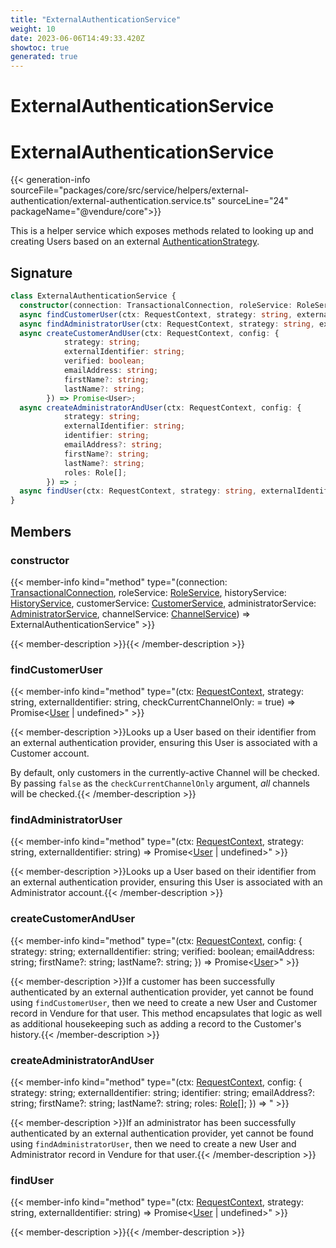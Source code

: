 ```yaml
---
title: "ExternalAuthenticationService"
weight: 10
date: 2023-06-06T14:49:33.420Z
showtoc: true
generated: true
---
```

<!-- This file was generated from the Vendure source. Do not modify. Instead, re-run the "docs:build" script -->

# ExternalAuthenticationService
<div class="symbol">


# ExternalAuthenticationService

{{< generation-info sourceFile="packages/core/src/service/helpers/external-authentication/external-authentication.service.ts" sourceLine="24" packageName="@vendure/core">}}

This is a helper service which exposes methods related to looking up and creating Users based on an
external <a href='/typescript-api/auth/authentication-strategy#authenticationstrategy'>AuthenticationStrategy</a>.

## Signature

```TypeScript
class ExternalAuthenticationService {
  constructor(connection: TransactionalConnection, roleService: RoleService, historyService: HistoryService, customerService: CustomerService, administratorService: AdministratorService, channelService: ChannelService)
  async findCustomerUser(ctx: RequestContext, strategy: string, externalIdentifier: string, checkCurrentChannelOnly:  = true) => Promise<User | undefined>;
  async findAdministratorUser(ctx: RequestContext, strategy: string, externalIdentifier: string) => Promise<User | undefined>;
  async createCustomerAndUser(ctx: RequestContext, config: {
            strategy: string;
            externalIdentifier: string;
            verified: boolean;
            emailAddress: string;
            firstName?: string;
            lastName?: string;
        }) => Promise<User>;
  async createAdministratorAndUser(ctx: RequestContext, config: {
            strategy: string;
            externalIdentifier: string;
            identifier: string;
            emailAddress?: string;
            firstName?: string;
            lastName?: string;
            roles: Role[];
        }) => ;
  async findUser(ctx: RequestContext, strategy: string, externalIdentifier: string) => Promise<User | undefined>;
}
```
## Members

### constructor

{{< member-info kind="method" type="(connection: <a href='/typescript-api/data-access/transactional-connection#transactionalconnection'>TransactionalConnection</a>, roleService: <a href='/typescript-api/services/role-service#roleservice'>RoleService</a>, historyService: <a href='/typescript-api/services/history-service#historyservice'>HistoryService</a>, customerService: <a href='/typescript-api/services/customer-service#customerservice'>CustomerService</a>, administratorService: <a href='/typescript-api/services/administrator-service#administratorservice'>AdministratorService</a>, channelService: <a href='/typescript-api/services/channel-service#channelservice'>ChannelService</a>) => ExternalAuthenticationService"  >}}

{{< member-description >}}{{< /member-description >}}

### findCustomerUser

{{< member-info kind="method" type="(ctx: <a href='/typescript-api/request/request-context#requestcontext'>RequestContext</a>, strategy: string, externalIdentifier: string, checkCurrentChannelOnly:  = true) => Promise&#60;<a href='/typescript-api/entities/user#user'>User</a> | undefined&#62;"  >}}

{{< member-description >}}Looks up a User based on their identifier from an external authentication
provider, ensuring this User is associated with a Customer account.

By default, only customers in the currently-active Channel will be checked.
By passing `false` as the `checkCurrentChannelOnly` argument, _all_ channels
will be checked.{{< /member-description >}}

### findAdministratorUser

{{< member-info kind="method" type="(ctx: <a href='/typescript-api/request/request-context#requestcontext'>RequestContext</a>, strategy: string, externalIdentifier: string) => Promise&#60;<a href='/typescript-api/entities/user#user'>User</a> | undefined&#62;"  >}}

{{< member-description >}}Looks up a User based on their identifier from an external authentication
provider, ensuring this User is associated with an Administrator account.{{< /member-description >}}

### createCustomerAndUser

{{< member-info kind="method" type="(ctx: <a href='/typescript-api/request/request-context#requestcontext'>RequestContext</a>, config: {             strategy: string;             externalIdentifier: string;             verified: boolean;             emailAddress: string;             firstName?: string;             lastName?: string;         }) => Promise&#60;<a href='/typescript-api/entities/user#user'>User</a>&#62;"  >}}

{{< member-description >}}If a customer has been successfully authenticated by an external authentication provider, yet cannot
be found using `findCustomerUser`, then we need to create a new User and
Customer record in Vendure for that user. This method encapsulates that logic as well as additional
housekeeping such as adding a record to the Customer's history.{{< /member-description >}}

### createAdministratorAndUser

{{< member-info kind="method" type="(ctx: <a href='/typescript-api/request/request-context#requestcontext'>RequestContext</a>, config: {             strategy: string;             externalIdentifier: string;             identifier: string;             emailAddress?: string;             firstName?: string;             lastName?: string;             roles: <a href='/typescript-api/entities/role#role'>Role</a>[];         }) => "  >}}

{{< member-description >}}If an administrator has been successfully authenticated by an external authentication provider, yet cannot
be found using `findAdministratorUser`, then we need to create a new User and
Administrator record in Vendure for that user.{{< /member-description >}}

### findUser

{{< member-info kind="method" type="(ctx: <a href='/typescript-api/request/request-context#requestcontext'>RequestContext</a>, strategy: string, externalIdentifier: string) => Promise&#60;<a href='/typescript-api/entities/user#user'>User</a> | undefined&#62;"  >}}

{{< member-description >}}{{< /member-description >}}


</div>
